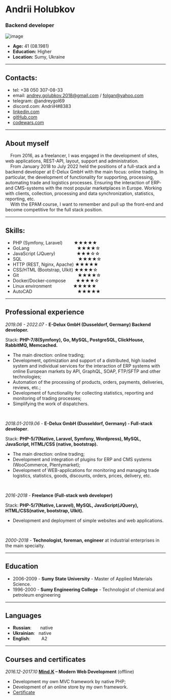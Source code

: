 # Andrii Holubkov
### Backend developer
![image](https://drive.google.com/uc?export=view&id=15_s9m2bXzg2iTm_olMuyEnEh5HD1hbDg)
  * **Age:** 41 (08.1981)
  * **Education:** Higher
  * **Location:** Sumy, Ukraine
*********

## Contacts:
* tel: +38 050 307-08-33
* email: andrey.golubkov.2018@gmail.com / folgan@yahoo.com
* telegram: @andreygol69
* discord.com: AndriiH#8383
* [linkedin.com](https://www.linkedin.com/in/andrey-golubkov/)
* [gitHub.com](https://github.com/Folganoid)
* [codewars.com](https://www.codewars.com/users/Folganoid)
***

## About myself
&nbsp; &nbsp; From 2016, as a freelancer, I was engaged in the development of sites, web applications, REST-API, layout, support and administration.\
&nbsp; &nbsp; From January 2018 to July 2022 held the positions of a full-stack and a backend developer at E-Delux GmbH with the main focus: online trading. In particular, the development of functionality for supporting, processing, automating trade and logistics processes. Ensuring the interaction of ERP- and CMS-systems with  the most popular marketplaces in Europe. Working with clients, collection, processing and data synchronization, statistics, reporting, etc.\
&nbsp; &nbsp; With the EPAM course, I want to remember and pull up the front-end and become competitive for the full stack position.

***
## Skills:

- PHP (Symfony, Laravel)&nbsp; &nbsp; &nbsp; &nbsp; &nbsp;★★★★★
- GoLang &nbsp; &nbsp; &nbsp; &nbsp; &nbsp; &nbsp; &nbsp; &nbsp; &nbsp; &nbsp; &nbsp; &nbsp; &nbsp; &nbsp; &nbsp; &nbsp; &nbsp; &nbsp; &nbsp;★★★★☆
- JavaScript (JQuery) &nbsp; &nbsp; &nbsp; &nbsp; &nbsp;&nbsp; &nbsp; &nbsp; &nbsp;★★★☆☆
- SQL &nbsp; &nbsp; &nbsp; &nbsp; &nbsp; &nbsp;  &nbsp; &nbsp; &nbsp; &nbsp; &nbsp; &nbsp; &nbsp; &nbsp; &nbsp; &nbsp; &nbsp;&nbsp; &nbsp; &nbsp; &nbsp; &nbsp; &nbsp;★★★★☆
- HTTP (REST, Nginx, Apache) ★★★★★
- CSS/HTML (Bootstrap, UIkit) ★★★★☆
- Git &nbsp; &nbsp; &nbsp; &nbsp; &nbsp; &nbsp; &nbsp; &nbsp; &nbsp; &nbsp; &nbsp; &nbsp; &nbsp; &nbsp; &nbsp; &nbsp; &nbsp; &nbsp; &nbsp; &nbsp; &nbsp; &nbsp; &nbsp; ★★★★☆
- Docker/Docker-compose&nbsp; &nbsp; &nbsp; &nbsp; ★★★★☆
- Linux environment &nbsp; &nbsp; &nbsp; &nbsp; &nbsp; &nbsp; &nbsp; &nbsp; ★★★★★
- AutoCAD &nbsp; &nbsp; &nbsp; &nbsp; &nbsp; &nbsp; &nbsp; &nbsp; &nbsp; &nbsp; &nbsp; &nbsp; &nbsp; &nbsp; &nbsp; &nbsp; &nbsp; &nbsp;★★★★★
***

## Professional experience

*2019.06 - 2022.07* - **E-Delux GmbH (Dusseldorf, Germany) Backend developer.**

Stack: **PHP-7/8(Symfony), Go, MySQL, PostgreSQL, ClickHouse, RabbitMQ, Memcached.**
- The main direction: online trading;
- Development, optimization and support of a distributed, high loaded system  and  individual  services  for  the interaction of ERP systems with online European markets by API, GraphQL, SOAP, FTP/SFTP and other technologies;
- Automation   of the  processing  of  products,  orders, payments, deliveries, reviews, etc.;
- Development of functionality for collecting statistics, reporting and monitoring of trading processes;
- Simplifying the work of dispatchers.
<br/>

*2018.01-2019.06* - **E-Delux GmbH (Dusseldorf, Germany) - Full-stack developer**.

Stack: **PHP-5/7(Native, Laravel, Symfony, Wordpress), MySQL, JavaScript, HTML/CSS (native, bootstrap).**
- The main direction: online trading;
- Development and integration of plugins for ERP and CMS systems (WooCommerce, Plentymarket);
- Development  of  WEB-applications  for  monitoring  and managing trade logistics, statistics, goods, discounts, orders, prices, delivery, etc.
<br/>

*2016-2018* - **Freelance (Full-stack web developer)**

Stack: **PHP-5/7(Native, Laravel), MySQL, JavaScript(JQuery), HTML/CSS(native, bootstrap, UIkit).**
- Development and deployment of simple websites and web applications.
<br/>

*2000-2018* - **Technologist, foreman, engineer** at industrial enterprises in the main specialty.
***

## Education
 * 2006-2009 - **Sumy State University** - Master of Applied Materials Science.
 * 1996-2000 - **Sumy Engineering College** - Technologist of chemical and petroleum engineering
***
## Languages
* **Russian**: &nbsp; &nbsp; &nbsp; native
* **Ukrainian**:&nbsp; &nbsp;native
* **English**: &nbsp; &nbsp; &nbsp; &nbsp; A2
***

## Courses and certificates
*2016.12-2017.10* **[Mind.K](https://www.mindk.com) – Modern Web Development** (offline)
- Development my own MVC framework by native PHP;
- Development of an online store by my own framework.
- [Certificate](https://www.mindk.com/certificates/5970abf2c645c77074255422/)